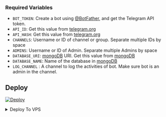 



### Required Variables
* `BOT_TOKEN`: Create a bot using [@BotFather](https://telegram.dog/BotFather), and get the Telegram API token.
* `API_ID`: Get this value from [telegram.org](https://my.telegram.org/apps)
* `API_HASH`: Get this value from [telegram.org](https://my.telegram.org/apps)
* `CHANNELS`: Username or ID of channel or group. Separate multiple IDs by space
* `ADMINS`: Username or ID of Admin. Separate multiple Admins by space
* `DATABASE_URI`: [mongoDB](https://www.mongodb.com) URI. Get this value from [mongoDB](https://www.mongodb.com)
* `DATABASE_NAME`: Name of the database in [mongoDB](https://www.mongodb.com)
* `LOG_CHANNEL` : A channel to log the activities of bot. Make sure bot is an admin in the channel.


## Deploy
<a href="https://heroku.com/deploy?template=https://github.com/PrinceStarLord/imerimdb">

  <img src="https://www.herokucdn.com/deploy/button.svg" alt="Deploy">

</a>

</p>

</details>




<details><summary>Deploy To VPS</summary>
<p>
<pre>
git clone https://github.com/PrinceStarLord/imerimdb
# Install Packages
pip3 install -r requirements.txt
Edit info.py with variables as given below then run bot
python3 bot.py
</pre>
</p>
</details>







